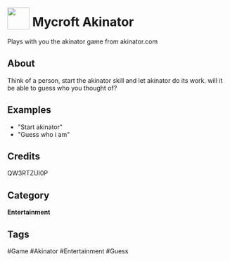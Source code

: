 # <img src="https://raw.githack.com/FortAwesome/Font-Awesome/master/svgs/solid/robot.svg" card_color="#22A7F0" width="50" height="50" style="vertical-align:bottom"/> Mycroft Akinator
Plays with you the akinator game from akinator.com

## About
Think of a person, start the akinator skill and let akinator do its work. will it be able to guess who you thought of?

## Examples
* "Start akinator"
* "Guess who i am"

## Credits
QW3RTZUI0P

## Category
**Entertainment**

## Tags
#Game
#Akinator
#Entertainment
#Guess

